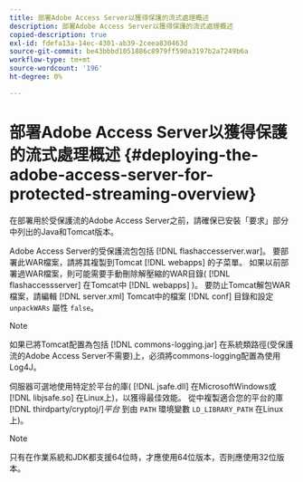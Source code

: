 ```yaml
---
title: 部署Adobe Access Server以獲得保護的流式處理概述
description: 部署Adobe Access Server以獲得保護的流式處理概述
copied-description: true
exl-id: fdefa13a-14ec-4301-ab39-2ceea830463d
source-git-commit: be43bbbd1051886c8979ff590a3197b2a7249b6a
workflow-type: tm+mt
source-wordcount: '196'
ht-degree: 0%

---
```


# 部署Adobe Access Server以獲得保護的流式處理概述 {#deploying-the-adobe-access-server-for-protected-streaming-overview}

在部署用於受保護流的Adobe Access Server之前，請確保已安裝「要求」部分中列出的Java和Tomcat版本。

Adobe Access Server的受保護流包包括 [!DNL flashaccesserver.war]。 要部署此WAR檔案，請將其複製到Tomcat [!DNL webapps] 的子菜單。 如果以前部署過WAR檔案，則可能需要手動刪除解壓縮的WAR目錄( [!DNL flashaccessserver] 在Tomcat中 [!DNL webapps] )。 要防止Tomcat解包WAR檔案，請編輯 [!DNL server.xml] Tomcat中的檔案 [!DNL conf] 目錄和設定 `unpackWARs` 屬性 `false`。

>[!NOTE]
>
>如果已將Tomcat配置為包括 [!DNL commons-logging.jar] 在系統類路徑(受保護流的Adobe Access Server不需要)上，必須將commons-logging配置為使用Log4J。

伺服器可選地使用特定於平台的庫( [!DNL jsafe.dll] 在MicrosoftWindows或 [!DNL libjsafe.so] 在Linux上)，以獲得最佳效能。 從中複製適合您的平台的庫 [!DNL thirdparty/cryptoj/]*平台* 到由 `PATH` 環境變數 `LD_LIBRARY_PATH` 在Linux上)。

>[!NOTE]
>
>只有在作業系統和JDK都支援64位時，才應使用64位版本，否則應使用32位版本。
